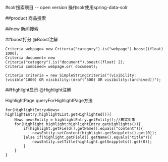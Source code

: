 #solr搜索项目 -- open version
操作solr使用spring-data-solr

##product 商品搜索


##new 新闻搜索


##boost打分
@Boost注解

```
Criteria webpage= new Criteria("category").is("webpage").boost((float) 1000);
Criteria document= new Criteria("category").is("document").boost((float) 2);
Criteria combined= webpage.or( document);
```

```
Criteria criteria = new SimpleStringCriteria("(visibility:(visible^1000) OR visibility:(draft^500) OR visibility:(archived))");
```


##Highlight显示
@Highlight注解

HighlightPage<T> queryForHighlightPage方法
```
for(HighlightEntry<News> highlightEntry:highlightList.getHighlighted()){
	News newsEntity = highlightEntry.getEntity();//真实对象
	for(Highlight highlight:highlightEntry.getHighlights()){
		if(highlight.getField().getName().equals("content")){
			newsEntity.setContent(highlight.getSnipplets().get(0));
		}else if(highlight.getField().getName().equals("title")){
			newsEntity.setTitle(highlight.getSnipplets().get(0));
		}
	}
}
```